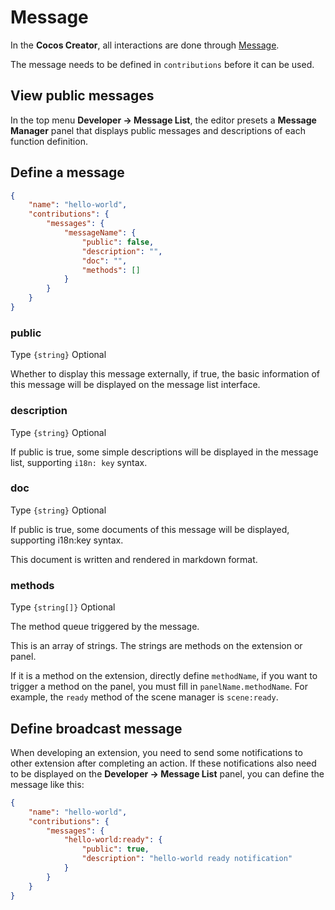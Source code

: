 # Message

In the **Cocos Creator**, all interactions are done through [Message](./messages.md).

The message needs to be defined in `contributions` before it can be used.

## View public messages

In the top menu **Developer -> Message List**, the editor presets a **Message Manager** panel that displays public messages and descriptions of each function definition.

## Define a message

```json
{
    "name": "hello-world",
    "contributions": {
        "messages": {
            "messageName": {
                "public": false,
                "description": "",
                "doc": "",
                "methods": []
            }
        }
    }
}
```

### public

Type `{string}` Optional

Whether to display this message externally, if true, the basic information of this message will be displayed on the message list interface.

### description

Type `{string}` Optional

If public is true, some simple descriptions will be displayed in the message list, supporting `i18n: key` syntax.

### doc

Type `{string}` Optional

If public is true, some documents of this message will be displayed, supporting i18n:key syntax.

This document is written and rendered in markdown format.

### methods

Type `{string[]}` Optional

The method queue triggered by the message.

This is an array of strings. The strings are methods on the extension or panel.

If it is a method on the extension, directly define `methodName`, if you want to trigger a method on the panel, you must fill in `panelName.methodName`. For example, the `ready` method of the scene manager is `scene:ready`.

## Define broadcast message

When developing an extension, you need to send some notifications to other extension after completing an action. If these notifications also need to be displayed on the **Developer -> Message List** panel, you can define the message like this:

```json
{
    "name": "hello-world",
    "contributions": {
        "messages": {
            "hello-world:ready": {
                "public": true,
                "description": "hello-world ready notification"
            }
        }
    }
}
```
